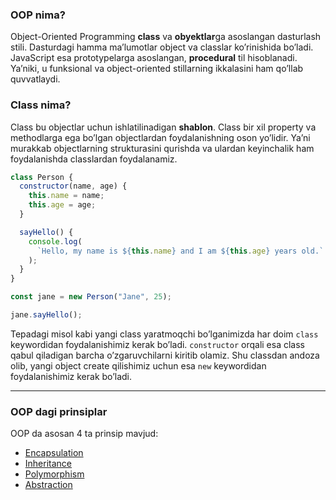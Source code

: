 ### OOP nima?

Object-Oriented Programming **class** va **obyektlar**ga asoslangan dasturlash stili. Dasturdagi hamma ma’lumotlar object va classlar ko’rinishida bo’ladi. JavaScript esa prototypelarga asoslangan, **procedural** til hisoblanadi. Ya’niki, u funksional va object-oriented stillarning ikkalasini ham qo’llab quvvatlaydi.

### Class nima?

Class bu objectlar uchun ishlatilinadigan **shablon**. Class bir xil property va methodlarga ega bo’lgan objectlardan foydalanishning oson yo’lidir. Ya’ni murakkab objectlarning strukturasini qurishda va ulardan keyinchalik ham foydalanishda classlardan foydalanamiz.

```javascript
class Person {
  constructor(name, age) {
    this.name = name;
    this.age = age;
  }

  sayHello() {
    console.log(
      `Hello, my name is ${this.name} and I am ${this.age} years old.`
    );
  }
}

const jane = new Person("Jane", 25);

jane.sayHello();
```

Tepadagi misol kabi yangi class yaratmoqchi bo’lganimizda har doim `class` keywordidan foydalanishimiz kerak bo’ladi. `constructor` orqali esa class qabul qiladigan barcha o’zgaruvchilarni kiritib olamiz. Shu classdan andoza olib, yangi object create qilishimiz uchun esa `new` keywordidan foydalanishimiz kerak bo’ladi.

<hr>

### OOP dagi prinsiplar

OOP da asosan 4 ta prinsip mavjud:

<ul>
    <li><a href="./encapsulation/README.md">Encapsulation</a></li>
    <li><a href="./inheritance/README.md">Inheritance</a></li>
    <li><a href="./polymorphism/README.md">Polymorphism</a></li>
    <li><a href="./abstraction/README.md">Abstraction</a></li>
</ul>
